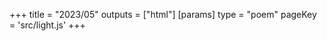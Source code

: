 +++
title = "2023/05"
outputs = ["html"]
[params]
    type = "poem"
    pageKey = 'src/light.js'
+++
